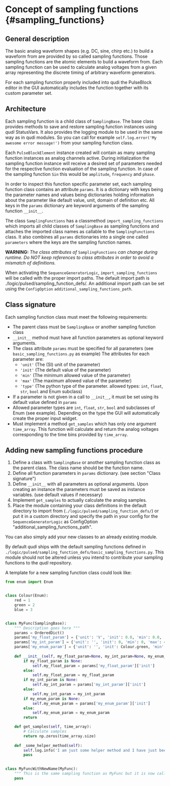 # Concept of sampling functions {#sampling_functions}

## General description
The basic analog waveform shapes (e.g. DC, sine, chirp etc.) to build a waveform from are provided 
by so called sampling functions. Those sampling functions are the atomic elements to build a 
waveform from. Each sampling function can be used to calculate analog voltages from a given array 
representing the discrete timing of arbitrary waveform generators.

For each sampling function properly included into qudi the PulseBlock editor in the GUI 
automatically includes the function together with its custom parameter set.

## Architecture
Each sampling function is a child class of `SamplingBase`. 
The base class provides methods to save and restore sampling function instances using _qudi_ 
StatusVars. It also provides the logging module to be used in the same way as in qudi modules. 
So you can call for example `self.log.error('My awesome error message!')` from your sampling 
function class.

Each `PulseBlockElement` instance created will contain as many sampling function instances as analog
channels active. During initialization the sampling function instance will receive a desired set of 
parameters needed for the respective function evaluation of the sampling function.
In case of the sampling function `Sin` this would be `amplitude`, `frequency` and `phase`.

In order to inspect this function specific parameter set, each sampling function class contains an 
attribute `params`. It is a dictionary with keys being the parameter names and values being 
dictionaries holding information about the parameter like default value, unit, domain of definition 
etc. All keys in the `params` dictionary are keyword arguments of the sampling function `__init__`.

The class `SamplingFunctions` has a classmethod `import_sampling_functions` which imports all child 
classes of `SamplingBase` as sampling functions and attaches the imported class names as callable to
the `SamplingFunctions` class. It also combines all `params` dictionaries into a single one called 
`parameters` where the keys are the sampling function names.

**WARNING:** _The class attributes of_ `SamplingFunctions` _can change during runtime. 
Do NOT keep references to class attributes in order to avoid a mismatch of definitions._

When activating the `SequenceGeneratorLogic`, `import_sampling_functions` will be called with the 
proper import paths. The default import path is ./logic/pulsed/sampling_function_defs/. 
An additional import path can be set using the `ConfigOption` `additional_sampling_functions_path`.

## Class signature
Each sampling function class must meet the following requirements:
* The parent class must be `SamplingBase` or another sampling function class
* `__init__` method must have all function parameters as optional keyword arguments.
* The class attribute `params` must be specified for all parameters 
(see `basic_sampling_functions.py` as example)
The attributes for each parameter are:
    * `'unit'` (The (SI) unit of the parameter)
    * `'init'` (The default value of the parameter)
    * `'min'` (The minimum allowed value of the parameter)
    * `'max'` (The maximum allowed value of the parameter)
    * `'type'` (The python type of the parameter. allowed types: `int`, `float`, `str`, `bool` and Enum subclass)
* If a parameter is not given in a call to `__init__`, it must be set using its default value 
defined in `params`
* Allowed parameter types are `int`, `float`, `str`, `bool` and subclasses of Enum (see example). 
Depending on the type the GUI will automatically create the proper input widget.
* Must implement a method `get_samples` which has only one argument `time_array`. This function will
calculate and return the analog voltages corresponding to the time bins provided by `time_array`.

## Adding new sampling functions procedure
1. Define a class with `SamplingBase` or another sampling function class as the parent class. The class name should be the 
function name.
2. Define all function parameters in `params` dictionary. (see section "Class signature")
3. Define `__init__` with all parameters as optional arguments. Upon creating an instance the 
parameters must be saved as instance variables. (use default values if necessary)
4. Implement `get_samples` to actually calculate the analog samples.
4. Place the module containing your class definitions in the default directory to import from 
(`./logic/pulsed/sampling_function_defs/`) or put it in a custom directory and specify the path
in your config for the `SequenceGeneratorLogic` as ConfigOption 
"additional_sampling_functions_path".

You can also simply add your new classes to an already existing module.

By default _qudi_ ships with the default sampling functions defined in 
`./logic/pulsed/sampling_function_defs/basic_sampling_functions.py`. This module should not be 
altered unless you intend to contribute your sampling functions to the _qudi_ repository.

A template for a new sampling function class could look like:
```python
from enum import Enum


class Colour(Enum):
    red = 1
    green = 2
    blue = 3


class MyFunc(SamplingBase):
    """ Description goes here """
    params = OrderedDict()
    params['my_float_param'] = {'unit': 'V', 'init': 0.0, 'min': 0.0, 'max': np.inf, 'type': float}
    params['my_int_param'] = {'unit': '', 'init': 0, 'min': 0, 'max': 42, 'type': int}
    params['my_enum_param'] = {'unit': '', 'init': Colour.green, 'min': Colour.red, 'max': Colour.blue, 'type': Colour}
    
    def __init__(self, my_float_param=None, my_int_param=None, my_enum_param=None):
        if my_float_param is None:
            self.my_float_param = params['my_float_param']['init']
        else:
            self.my_float_param = my_float_param
        if my_int_param is None:
            self.my_int_param = params['my_int_param']['init']
        else:
            self.my_int_param = my_int_param
        if my_enum_param is None:
            self.my_enum_param = params['my_enum_param']['init']
        else:
            self.my_enum_param = my_enum_param
        return

    def get_samples(self, time_array):
        # Calculate samples
        return np.zeros(time_array.size)
        
    def _some_helper_method(self):
        self.log.info('I am just some helper method and I have just been called.')
        pass
        

class MyFuncWithNewName(MyFunc):
    """ This is the same sampling function as MyFunc but it is now called MyFuncWithNewName """
    pass
```

